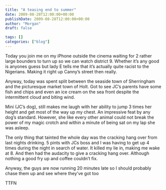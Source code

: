 ```yaml
---
title: "A teasing end to summer"
date: 2009-08-28T12:00:00+00:00
publishDate: 2009-08-28T12:00:00+00:00
author: "Morgan"
draft: false

tags: []
categories: ["blog"]
---
```


Today you join me on my iPhone outside the cinema waiting for 2 rather large bounders to turn up so we can watch district 9. Whether it’s any good is anyones guess but lady E tells me that it’s actually quite racist to the Nigerians. Making it right up Canny’s street then really.

Anyway, today was spent split between the seaside town of Sherringham and the picturesque market town of Holt. Got to see JC’s parents have some fish and chips and even an ice cream on the sea front despite the intermittent cloud and biting wind.

Mini (JC’s dog), still makes me laugh with her ability to jump 3 times her height and get most of the way up my chest. An impressive feat by any dog’s standard. However, she like every other animal could not break the power of my magic crotch and within a minute of being sat on my lap she was asleep.

The only thing that tainted the whole day was the cracking hang over from last nights drinking. 5 pints with JCs boss and I was having to get up 4 times during the night in search of water. It killed my lie in, making me wake at 8. And then had the audacity to give a cracking hang over. Although nothing a good fry up and coffee couldn’t fix.

Anyway, the guys are now running 20 minutes late so I should probably chase them up and see where they’ve got too

TTFN
